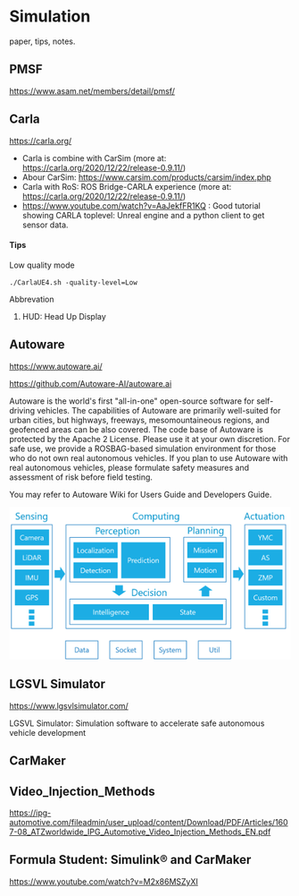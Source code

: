 # Simulation

paper, tips, notes.

## PMSF

https://www.asam.net/members/detail/pmsf/

## Carla

https://carla.org/

* Carla is combine with CarSim (more at: https://carla.org/2020/12/22/release-0.9.11/)
* Abour CarSim: https://www.carsim.com/products/carsim/index.php
* Carla with RoS: ROS Bridge-CARLA experience (more at: https://carla.org/2020/12/22/release-0.9.11/)
* https://www.youtube.com/watch?v=AaJekfFR1KQ : Good tutorial showing CARLA toplevel: Unreal engine and a python client to get sensor data.

#### Tips

Low quality mode
```shell
./CarlaUE4.sh -quality-level=Low
```
Abbrevation
1. HUD: Head Up Display

## Autoware

https://www.autoware.ai/

https://github.com/Autoware-AI/autoware.ai

Autoware is the world's first "all-in-one" open-source software for self-driving vehicles. The capabilities of Autoware are primarily well-suited for urban cities, but highways, freeways, mesomountaineous regions, and geofenced areas can be also covered. The code base of Autoware is protected by the Apache 2 License. Please use it at your own discretion. For safe use, we provide a ROSBAG-based simulation environment for those who do not own real autonomous vehicles. If you plan to use Autoware with real autonomous vehicles, please formulate safety measures and assessment of risk before field testing.

You may refer to Autoware Wiki for Users Guide and Developers Guide.

![Autoware blocks](https://raw.githubusercontent.com/Autoware-AI/autoware.ai/master/docs/images/autoware_overview.png)

## LGSVL Simulator

https://www.lgsvlsimulator.com/

LGSVL Simulator: Simulation software to accelerate safe autonomous vehicle development


## CarMaker

## Video_Injection_Methods
https://ipg-automotive.com/fileadmin/user_upload/content/Download/PDF/Articles/1607-08_ATZworldwide_IPG_Automotive_Video_Injection_Methods_EN.pdf

## Formula Student: Simulink® and CarMaker
https://www.youtube.com/watch?v=M2x86MSZyXI
